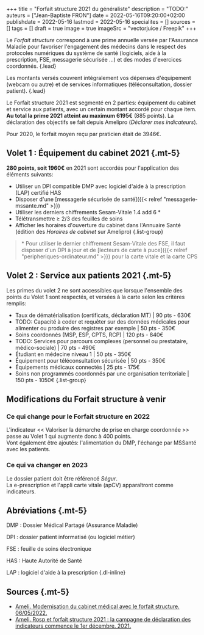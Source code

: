 +++
title = "Forfait structure 2021 du généraliste"
description = "TODO:"
auteurs = ["Jean-Baptiste FRON"]
date = 2022-05-16T09:20:00+02:00
publishdate = 2022-05-16
lastmod = 2022-05-16
specialites = []
sources = []
tags = []
draft = true
image = true
imageSrc = "vectorjuice / Freepik"
+++

Le *Forfait structure* correspond à une prime annuelle versée par l'Assurance Maladie pour favoriser l'engagement des médecins dans le respect des protocoles numériques du système de santé (logiciels, aide à la prescription, FSE, messagerie sécurisée ...) et des modes d'exercices coordonnés.
{.lead}

Les montants versés couvrent intégralement vos dépenses d'équipement (webcam ou autre) et de services informatiques (téléconsultation, dossier patient).
{.lead}

Le Forfait structure 2021 est segmenté en 2 parties: équipement du cabinet et service aux patients, avec un certain montant accordé pour chaque item. **Au total la prime 2021 atteint au maximum 6195€** (885 points). La déclaration des objectifs se fait depuis Amelipro (*Déclarer mes indicateurs*).

Pour 2020, le forfait moyen reçu par praticien était de 3946€.

## Volet 1 : Équipement du cabinet 2021 {.mt-5}

**280 points, soit 1960€** en 2021 sont accordés pour l'application des éléments suivants:

- Utiliser un DPI compatible DMP avec logiciel d'aide à la prescription (LAP) certifié HAS
- Disposer d'une [messagerie sécurisée de santé]({{< relref "messagerie-mssante.md" >}})
- Utiliser les derniers chiffrements Sesam-Vitale 1.4 add 6 *
- Télétransmettre ≥ 2/3 des feuilles de soins
- Afficher les horaires d'ouverture du cabinet dans l'Annuaire Santé (édition des *Horaires de cabinet* sur Amelipro)
{.list-group}

> \* Pour utiliser le dernier chiffrement Sesam-Vitale des FSE, il faut disposer d'un DPI à jour et de [lecteurs de carte à puce]({{< relref "peripheriques-ordinateur.md" >}}) pour la carte vitale et la carte CPS

## Volet 2 : Service aux patients 2021 {.mt-5}

Les primes du volet 2 ne sont accessibles que lorsque l'ensemble des points du Volet 1 sont respectés, et versées à la carte selon les critères remplis:

- Taux de dématérialisation (certificats, déclaration MT) |  90 pts - 630€
- TODO: Capacité à coder et requêter sur des données médicales pour alimenter ou produire des registres par exemple | 50 pts - 350€
- Soins coordonnés (MSP, ESP, CPTS, RCP) | 120 pts - 840€
- TODO: Services pour parcours complexes (personnel ou prestataire, médico-sociale) | 70 pts - 490€
- Étudiant en médecine niveau 1 | 50 pts - 350€
- Équipement pour téléconsultation sécurisée | 50 pts - 350€
- Équipements médicaux connectés | 25 pts - 175€
- Soins non programmés coordonnés par une organisation territoriale | 150 pts - 1050€
{.list-group}

## Modifications du Forfait structure à venir

### Ce qui change pour le Forfait structure en 2022

L'indicateur << Valoriser la démarche de prise en charge coordonnée >> passe au Volet 1 qui augmente donc à 400 points.  
Vont également être ajoutés: l'alimentation du DMP, l'échange par MSSanté avec les patients.

### Ce qui va changer en 2023

Le dossier patient doit être référencé *Ségur*.  
La e-prescription et l'appli carte vitale (apCV) apparaîtront comme indicateurs.

## Abréviations {.mt-5}

DMP
: Dossier Médical Partagé (Assurance Maladie)

DPI
: dossier patient informatisé (ou logiciel métier)

FSE
: feuille de soins électronique

HAS
: Haute Autorité de Santé

LAP
: logiciel d'aide à la prescription
{.dl-inline}

## Sources {.mt-5}

- [Ameli. Modernisation du cabinet médical avec le forfait structure. 06/05/2022.](https://www.ameli.fr/medecin/exercice-liberal/vie-cabinet/aides-financieres/modernisation-cabinet)
- [Ameli. Rosp et forfait structure 2021 : la campagne de déclaration des indicateurs commence le 1er décembre. 2021.](https://www.ameli.fr/medecin/actualites/rosp-et-forfait-structure-2021-la-campagne-de-declaration-des-indicateurs-commence-le-1er-decembre)
